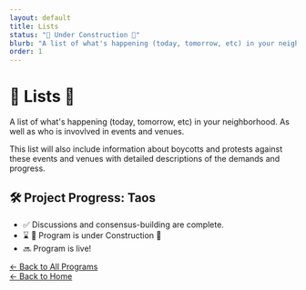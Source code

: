 ```yaml
---
layout: default
title: Lists
status: "🚧 Under Construction 🚧"
blurb: "A list of what's happening (today, tomorrow, etc) in your neighborhood. As well as who is invovlved in events and venues. This list will also include information about boycotts and protests against these events and venues with detailed descriptions of the demands and progress."
order: 1
---
```


# 📃 Lists 📃

A list of what's happening (today, tomorrow, etc) in your neighborhood. As well as who is invovlved in events and venues.

This list will also include information about boycotts and protests against these events and venues with detailed descriptions of the demands and progress.


## 🛠️ Project Progress: Taos

- ✅ Discussions and consensus-building are complete.
- ⌛ 🚧 Program is under Construction 🚧
- 🔜 Program is live!

[← Back to All Programs](/program/)  
[← Back to Home](/)
